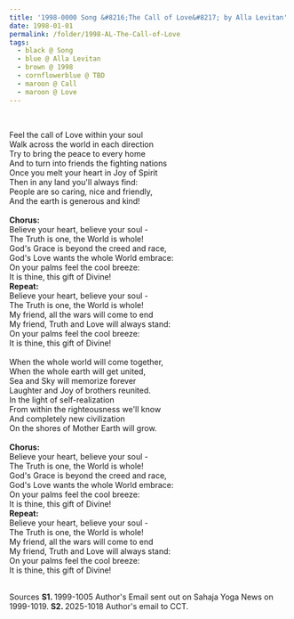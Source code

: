 ```yaml
---
title: '1998-0000 Song &#8216;The Call of Love&#8217; by Alla Levitan'
date: 1998-01-01
permalink: /folder/1998-AL-The-Call-of-Love
tags:
  - black @ Song
  - blue @ Alla Levitan
  - brown @ 1998
  - cornflowerblue @ TBD
  - maroon @ Call
  - maroon @ Love  
---
```


<br>

<p>
Feel the call of Love within your soul<br>
Walk across the world in each direction<br>
Try to bring the peace to every home<br>
And to turn into friends the fighting nations<br>
Once you melt your heart in Joy of Spirit<br>
Then in any land you'll always find:<br>
People are so caring, nice and friendly,<br>
And the earth is generous and kind!<br>
<br>
<b>Chorus:</b><br>
Believe your heart, believe your soul -<br>
The Truth is one, the World is whole!<br>
God's Grace is beyond the creed and race,<br>
God's Love wants the whole World embrace:<br>
On your palms feel the cool breeze:<br>
It is thine, this gift of Divine!<br>
<b>Repeat:</b><br>
Believe your heart, believe your soul -<br>
The Truth is one, the World is whole!<br>
My friend, all the wars will come to end<br>
My friend, Truth and Love will always stand:<br>
On your palms feel the cool breeze:<br>
It is thine, this gift of Divine!<br>
<br>
When the whole world will come together,<br>
When the whole earth will get united,<br>
Sea and Sky will memorize forever<br>
Laughter and Joy of brothers reunited.<br>
In the light of self-realization<br>
From within the righteousness we'll know<br>
And completely new civilization<br>
On the shores of Mother Earth will grow.<br>
<br>
<b>Chorus:</b><br>
Believe your heart, believe your soul -<br>
The Truth is one, the World is whole!<br>
God's Grace is beyond the creed and race,<br>
God's Love wants the whole World embrace:<br>
On your palms feel the cool breeze:<br>
It is thine, this gift of Divine!<br>
<b>Repeat:</b><br>
Believe your heart, believe your soul -<br>
The Truth is one, the World is whole!<br>
My friend, all the wars will come to end<br>
My friend, Truth and Love will always stand:<br>
On your palms feel the cool breeze:<br>
It is thine, this gift of Divine!<br>
</p>

<br>

<wave-list>
<list-title color="DarkSeaGreen" width="40">Sources</list-title>
  <list-item color="BlanchedAlmond"  width="280"><b>S1. </b> 1999-1005 Author's Email sent out on Sahaja Yoga News on 1999-1019.</list-item>
  <list-item color="Lavender" width="280"><b>S2. </b> 2025-1018 Author's email to CCT.</list-item>    
</wave-list>